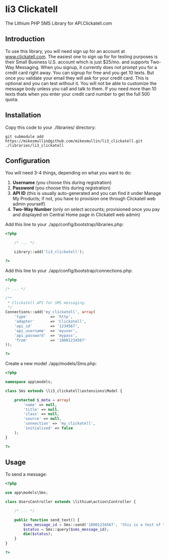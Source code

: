 # li3 Clickatell

The Lithium PHP SMS Library for API.Clickatell.com

## Introduction

To use this library, you will need sign up for an account at www.clickatell.com. The easiest one to sign up for for testing purposes is their Small Business U.S. account which is just $25/mo. and supports Two-Way Messaging. When you signup, it currently does not prompt you for a credit card right away. You can signup for free and you get 10 texts. But once you validate your email they will ask for your credit card. This is optional and you can test without it. You will not be able to customize the message body unless you call and talk to them. If you need more than 10 texts thats when you enter your credit card number to get the full 500 quota.

## Installation

Copy this code to your ./libraries/ directory:

`git submodule add https://mikesmullin@github.com/mikesmullin/li3_clickatell.git ./libraries/li3_clickatell`

## Configuration

You will need 3-4 things, depending on what you want to do:

1. **Username** (you choose this during registration)
2. **Password** (you choose this during registration)
3. **API ID** (this is usually auto-generated and you can find it under Manage My Products; if not, you have to provision one through Clickatell web admin yourself)
4. **Two-Way Number** (only on select accounts; provisioned once you pay and displayed on Central Home page in Clickatell web admin)

Add this line to your ./app/config/bootstrap/libraries.php:

```php
<?php

	/* ... */

	Library::add('li3_clickatell');

?>
```

Add this line to your ./app/config/bootstrap/connections.php:

```php
<?php

/* ... */

/**
 * Clickatell API for SMS messaging.
 */
Connections::add('my_clickatell', array(
	'type'			=> 'http',
	'adapter'		=> 'Clickatell',
	'api_id'		=> '1234567',
	'api_username'	=> 'myuser',
	'api_password'	=> 'mypass',
	'from'			=> '18001234567'
));

?>
```

Create a new model ./app/models/Sms.php:

```php
<?php

namespace app\models;

class Sms extends \li3_clickatell\extensions\Model {

	protected $_meta = array(
		'name' => null,
		'title' => null,
		'class' => null,
		'source' => null,
		'connection' => 'my_clickatell',
		'initialized' => false
	);
}

?>
```

## Usage

To send a message:


```php
<?php

use app\models\Sms;

class UsersController extends \lithium\action\Controller {

	/* ... */

	public function send_text() {
		$sms_message_id = Sms::send('18001234567', 'this is a test of the li3_clickatell library');
		$status = Sms::query($sms_message_id);
		die($status);
	}
}

?>
```
